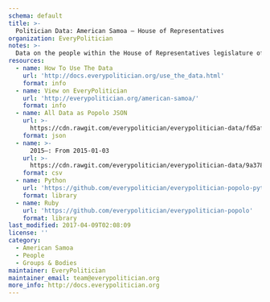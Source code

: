 ```yaml
---
schema: default
title: >-
  Politician Data: American Samoa — House of Representatives
organization: EveryPolitician
notes: >-
  Data on the people within the House of Representatives legislature of American Samoa.
resources:
  - name: How To Use The Data
    url: 'http://docs.everypolitician.org/use_the_data.html'
    format: info
  - name: View on EveryPolitician
    url: 'http://everypolitician.org/american-samoa/'
    format: info
  - name: All Data as Popolo JSON
    url: >-
      https://cdn.rawgit.com/everypolitician/everypolitician-data/fd5af7cd699b38bdee3205b5c851525ca5217bca/data/American_Samoa/House/ep-popolo-v1.0.json
    format: json
  - name: >-
      2015–: From 2015-01-03
    url: >-
      https://cdn.rawgit.com/everypolitician/everypolitician-data/9a378ba74cb21ab40ed64931c23152ed53c126a1/data/American_Samoa/House/term-2014.csv
    format: csv
  - name: Python
    url: 'https://github.com/everypolitician/everypolitician-popolo-python'
    format: library
  - name: Ruby
    url: 'https://github.com/everypolitician/everypolitician-popolo'
    format: library
last_modified: 2017-04-09T02:08:09
license: ''
category:
  - American Samoa
  - People
  - Groups & Bodies
maintainer: EveryPolitician
maintainer_email: team@everypolitician.org
more_info: http://docs.everypolitician.org
---
```


